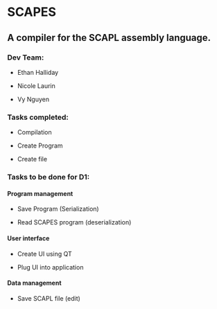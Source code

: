 # SCAPES

## A compiler for the SCAPL assembly language.

### Dev Team:

* Ethan Halliday

* Nicole Laurin

* Vy Nguyen

### Tasks completed:

* Compilation

* Create Program

* Create file

### Tasks to be done for D1:

#### Program management

* Save Program (Serialization)

* Read SCAPES program (deserialization)



#### User interface

* Create UI using QT

* Plug UI into application


#### Data management

* Save SCAPL file (edit)
